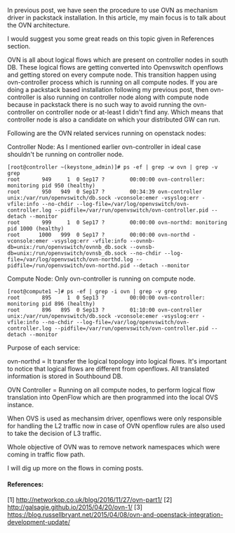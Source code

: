 In previous post, we have seen the procedure to use OVN as mechanism driver in packstack installation. In this article, my main focus is to talk about the OVN architecture. 

I would suggest you some great reads on this topic given in References section. 

OVN is all about logical flows which are present on controller nodes in south DB. These logical flows are getting converted into Openvswitch openflows and getting stored on every compute node. This transition happen using ovn-controller process which is running on all compute nodes. If you are doing a packstack based installation following my previous post, then ovn-controller is also running on controller node along with compute node because in packstack there is no such way to avoid running the ovn-controller on controller node or at-least I didn't find any. Which means that controller node is also a candidate on which your distributed GW can run. 

Following are the OVN related services running on openstack nodes:

Controller Node: As I mentioned earlier ovn-controller in ideal case shouldn't be running on controller node. 

~~~
[root@controller ~(keystone_admin)]# ps -ef | grep -w ovn | grep -v grep
root       949     1  0 Sep17 ?        00:00:00 ovn-controller: monitoring pid 950 (healthy)
root       950   949  0 Sep17 ?        00:34:39 ovn-controller unix:/var/run/openvswitch/db.sock -vconsole:emer -vsyslog:err -vfile:info --no-chdir --log-file=/var/log/openvswitch/ovn-controller.log --pidfile=/var/run/openvswitch/ovn-controller.pid --detach --monitor
root       999     1  0 Sep17 ?        00:00:00 ovn-northd: monitoring pid 1000 (healthy)
root      1000   999  0 Sep17 ?        00:00:00 ovn-northd -vconsole:emer -vsyslog:err -vfile:info --ovnnb-db=unix:/run/openvswitch/ovnnb_db.sock --ovnsb-db=unix:/run/openvswitch/ovnsb_db.sock --no-chdir --log-file=/var/log/openvswitch/ovn-northd.log --pidfile=/run/openvswitch/ovn-northd.pid --detach --monitor
~~~

Compute Node: Only ovn-controller is running on compute node. 

~~~
[root@compute1 ~]# ps -ef | grep -i ovn | grep -v grep
root       895     1  0 Sep13 ?        00:00:00 ovn-controller: monitoring pid 896 (healthy)
root       896   895  0 Sep13 ?        01:10:00 ovn-controller unix:/var/run/openvswitch/db.sock -vconsole:emer -vsyslog:err -vfile:info --no-chdir --log-file=/var/log/openvswitch/ovn-controller.log --pidfile=/var/run/openvswitch/ovn-controller.pid --detach --monitor
~~~

Purpose of each service: 

ovn-northd = It transfer the logical topology into logical flows. It's important to notice that logical flows are different from openflows. All translated information is stored in Southbound DB.

OVN Controller = Running on all compute nodes, to perform logical flow translation into OpenFlow which are then programmed into the local OVS instance.

When OVS is used as mechansim driver, openflows were only responsible for handling the L2 traffic now in case of OVN openflow rules are also used to take the decision of L3 traffic. 

Whole objective of OVN was to remove network namespaces which were coming in traffic flow path. 

I will dig up more on the flows in coming posts. 

#### References:

[1]  http://networkop.co.uk/blog/2016/11/27/ovn-part1/
[2]  http://galsagie.github.io/2015/04/20/ovn-1/
[3]  https://blog.russellbryant.net/2015/04/08/ovn-and-openstack-integration-development-update/